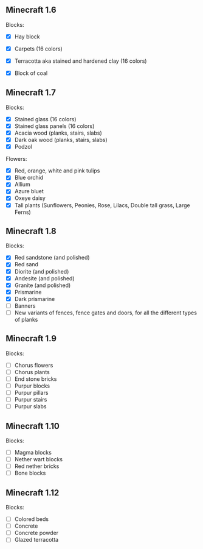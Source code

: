 ## Minecraft 1.6 
Blocks:
- [x] Hay block
- [x] Carpets (16 colors)
- [x] Terracotta aka stained and hardened clay (16 colors)
- [x] Block of coal


## Minecraft 1.7 
Blocks:
- [x] Stained glass (16 colors)
- [x] Stained glass panels (16 colors)
- [x] Acacia wood (planks, stairs, slabs)
- [x] Dark oak wood (planks, stairs, slabs)
- [x] Podzol

Flowers:
- [x] Red, orange, white and pink tulips
- [x] Blue orchid
- [x] Allium
- [x] Azure bluet
- [x] Oxeye daisy
- [x] Tall plants (Sunflowers, Peonies, Rose, Lilacs, Double tall grass, Large Ferns)

## Minecraft 1.8 
Blocks:
- [x] Red sandstone (and polished)
- [x] Red sand
- [x] Diorite (and polished)
- [x] Andesite (and polished)
- [x] Granite (and polished)
- [x] Prismarine
- [x] Dark prismarine
- [ ] Banners
- [ ] New variants of fences, fence gates and doors, for all the different types of planks

## Minecraft 1.9
Blocks:
- [ ] Chorus flowers
- [ ] Chorus plants
- [ ] End stone bricks
- [ ] Purpur blocks
- [ ] Purpur pillars
- [ ] Purpur stairs
- [ ] Purpur slabs

## Minecraft 1.10
Blocks:
- [ ] Magma blocks
- [ ] Nether wart blocks
- [ ] Red nether bricks
- [ ] Bone blocks

## Minecraft 1.12
Blocks:
- [ ] Colored beds
- [ ] Concrete
- [ ] Concrete powder
- [ ] Glazed terracotta
